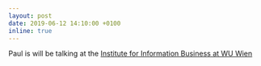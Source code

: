 ```yaml
---
layout: post
date: 2019-06-12 14:10:00 +0100
inline: true
---
```


Paul is will be talking at the [Institute for Information Business at WU Wien](https://www.wu.ac.at/en/infobiz)
